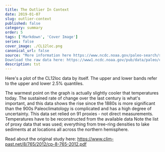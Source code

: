 ```yaml
---
title: The Outlier In Context
date: 2019-01-07
slug: outlier-context
published: false
category: summary
order: 5
tags: ['Markdown', 'Cover Image']
series: false
cover_image: ./CL12loc.png
canonical_url: false
source: "More information here https://www.ncdc.noaa.gov/paleo-search/study/12902
Download the raw data here: https://www1.ncdc.noaa.gov/pub/data/paleo/contributions_by_author/christiansen2012/christiansen2012.txt"
description: tst
---
```

Here's a plot of the CL12loc data by itself. The upper and lower bands refer to the upper and lower 2.5% quantiles.

The warmest point on the graph is actually slightly cooler that temperatures today.
The sustained rate of change over the last century is what's important, and this data shows the rise since the 1880s is more significant than the 900s
Paleoclimatology is complicated and has a high degree of uncertainty. This data set relied on 91 proxies - not direct measurements. Temperatures have to be reconstructed from the available data
Note the list of proxy data that was used; everything from tree-ring densities to lake sediments at at locations all across the northern hemisphere.

Read about the original study here: https://www.clim-past.net/8/765/2012/cp-8-765-2012.pdf
